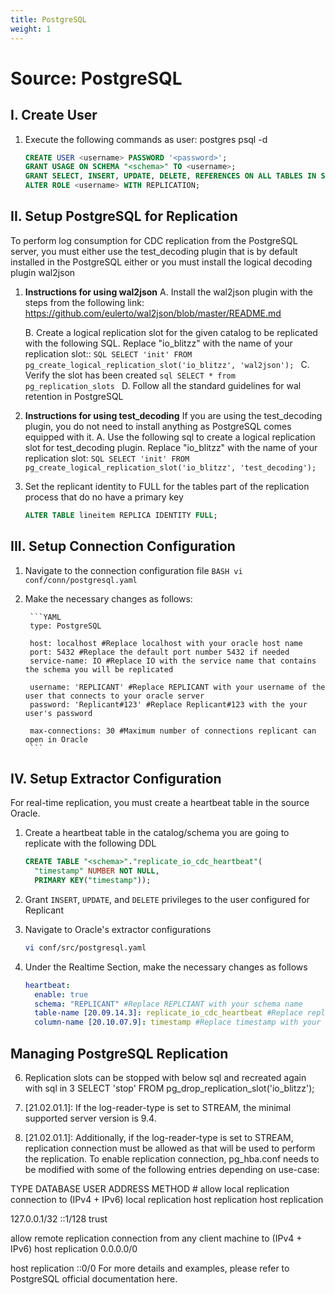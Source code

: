 ```yaml
---
title: PostgreSQL
weight: 1
---
```

# Source: PostgreSQL

## I. Create User

1. Execute the following commands as user: postgres psql -d <dbname>
    ```sql
    CREATE USER <username> PASSWORD '<password>';
    GRANT USAGE ON SCHEMA "<schema>" TO <username>;
    GRANT SELECT, INSERT, UPDATE, DELETE, REFERENCES ON ALL TABLES IN SCHEMA "<schema>" TO <username>;
    ALTER ROLE <username> WITH REPLICATION;
    ```


## II. Setup PostgreSQL for Replication

To perform log consumption for CDC replication from the PostgreSQL server, you must either use the test_decoding plugin that is by default installed in the PostgreSQL either or you must install the logical decoding plugin wal2json


1. **Instructions for using wal2json**
    A. Install the wal2json plugin with the steps from the following link: https://github.com/eulerto/wal2json/blob/master/README.md

    B. Create a logical replication slot for the given catalog to be replicated with the following SQL. Replace "io_blitzz" with the name of your replication slot::
        ```SQL
        SELECT 'init' FROM pg_create_logical_replication_slot('io_blitzz', 'wal2json');
        ```
    C. Verify the slot has been created
        ```sql
        SELECT * from pg_replication_slots
        ```
    D. Follow all the standard guidelines for wal retention in PostgreSQL

1. **Instructions for using test_decoding**
    If you are using the test_decoding plugin, you do not need to install anything as PostgreSQL comes equipped with it.
    A. Use the following sql to create a logical replication slot for test_decoding
    plugin. Replace "io_blitzz" with the name of your replication slot:
        ```SQL
        SELECT 'init' FROM pg_create_logical_replication_slot('io_blitzz', 'test_decoding');
        ```

2. Set the replicant identity to FULL for the tables  part of the replication process that do no have a primary key
    ```SQL
    ALTER TABLE lineitem REPLICA IDENTITY FULL;
    ```

## III. Setup Connection Configuration

1. Navigate to the connection configuration file
        ```BASH
        vi conf/conn/postgresql.yaml
        ```

2. Make the necessary changes as follows:

        ```YAML
        type: PostgreSQL

        host: localhost #Replace localhost with your oracle host name
        port: 5432 #Replace the default port number 5432 if needed
        service-name: IO #Replace IO with the service name that contains the schema you will be replicated

        username: 'REPLICANT' #Replace REPLICANT with your username of the user that connects to your oracle server
        password: 'Replicant#123' #Replace Replicant#123 with the your user's password

        max-connections: 30 #Maximum number of connections replicant can open in Oracle
        ```




## IV. Setup Extractor Configuration

For real-time replication, you must create a heartbeat table in the source Oracle.

1. Create a heartbeat table in the catalog/schema you are going to replicate with the following DDL
   ```SQL
   CREATE TABLE "<schema>"."replicate_io_cdc_heartbeat"(
     "timestamp" NUMBER NOT NULL,
     PRIMARY KEY("timestamp"));
   ```

2. Grant ```INSERT```, ```UPDATE```, and ```DELETE``` privileges to the user configured for Replicant

3. Navigate to Oracle's extractor configurations
   ```BASH
   vi conf/src/postgresql.yaml
   ```
4. Under the Realtime Section, make the necessary changes as follows
     ```YAML
     heartbeat:
       enable: true
       schema: "REPLICANT" #Replace REPLCIANT with your schema name
       table-name [20.09.14.3]: replicate_io_cdc_heartbeat #Replace replicate_io_cdc_heartbeat with your heartbeat table's name if applicable
       column-name [20.10.07.9]: timestamp #Replace timestamp with your heartbeat table's column name if applicable
     ```




## Managing PostgreSQL Replication

6. Replication slots can be stopped with below sql and recreated again with sql in 3
SELECT 'stop' FROM pg_drop_replication_slot('io_blitzz');


8. [21.02.01.1]: If the log-reader-type is set to STREAM, the minimal supported server version is 9.4.

9. [21.02.01.1]: Additionally, if the log-reader-type is set to STREAM, replication connection must be allowed as <username> that will be used to perform the replication.
To enable replication connection, pg_hba.conf needs to be modified with some of the following entries depending on use-case:

TYPE DATABASE USER ADDRESS METHOD # allow local replication connection to <username> (IPv4 + IPv6)
local    replication
host     replication
host     replication

<username> <username> <username>
127.0.0.1/32 ::1/128
trust <auth-method>
<auth-method>

allow remote replication connection from any client machine to <username> (IPv4 + IPv6)
host replication <username> 0.0.0.0/0 <auth-method>

host replication <username> ::0/0 <auth-method>
For more details and examples, please refer to PostgreSQL official documentation here.

